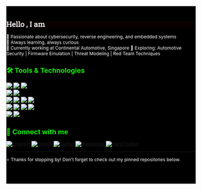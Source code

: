 <div style="background-color:rgba(0, 0, 0, 1); text-align:left; vertical-align: middle; color: white; font-size: 12px; padding:40px 0;">
<img src= assets/intro.gif alt="👋 Hi there! I'm Sristi Sravan)" title="👋 Hi there! I'm Sristi Sravan"/>

🎯 Passionate about cybersecurity, reverse engineering, and embedded systems  
🧠 Always learning, always curious  
🚀 Currently working at Continental Automotive, Singapore
🔭 Exploring: Automotive Security | Firmware Emulation | Threat Modeling | Red Team Techniques

<h2 style="color:rgba(17, 243, 9, 1);"> 🛠️ Tools & Technologies</h2>
  <img src="https://img.shields.io/badge/-Python-3776AB?style=flat-square&logo=python&logoColor=white"/>
 <img src="https://img.shields.io/badge/-C-00599C?style=flat-square&logo=c&logoColor=white"/>
 <img src="https://img.shields.io/badge/-x86Assembly-007AAC?style=flat-square&logo=assemblyscript&logoColor=white"/> <br>
 <img src="https://img.shields.io/badge/-BurpSuite-FF6633?style=flat-square&logo=burpsuite&logoColor=white" />
 <img src="https://img.shields.io/badge/-Metasploit-2596CD?style=flat-square&logo=metasploit&logoColor=white" />
 <br>
<img src="https://img.shields.io/badge/-Git-F05032?style=flat-square&logo=git&logoColor=white" />
<img src="https://img.shields.io/badge/-Ansible-EE0000?style=flat-square&logo=Ansible&logoColor=white" />
<img src="https://img.shields.io/badge/-Docker-2496ED?style=flat-square&logo=docker&logoColor=white" />
<img src="https://img.shields.io/badge/-Vagrant-1868F2?style=flat-square&logo=vagrant&logoColor=white" />
<br>
<img src="https://img.shields.io/badge/-Linux-FCC624?style=flat-square&logo=linux&logoColor=black" />
<img src="https://img.shields.io/badge/-Kali-557C94?style=flat-square&logo=kalilinux&logoColor=black" />
<img src="https://img.shields.io/badge/-Android-3DDC84?style=flat-square&logo=android&logoColor=black" />
<img src="https://img.shields.io/badge/-iOS-000000?style=flat-square&logo=ios&logoColor=black" />

<br>
<img src="https://img.shields.io/badge/-Embedded%20Systems-green?style=flat-square" />
<img src="https://img.shields.io/badge/-Software%20Defined%20Radios-blue?style=flat-square" />


<h2 style="color:rgba(17, 243, 9, 1);">📩 Connect with me</h2>

[![LinkedIn](https://img.shields.io/badge/-LinkedIn-blue?style=flat-square&logo=linkedin&logoColor=white)](https://www.linkedin.com/in/sristisravan)
[![GitHub](https://img.shields.io/badge/-GitHub-181717?style=flat-square&logo=github&logoColor=white)](https://github.com/sristisravan)
[![Twitter](https://img.shields.io/badge/-Twitter-000000?style=flat-square&logo=x&logoColor=white)](https://twitter.com/sristisravan)
[![Hackerone](https://img.shields.io/badge/-hackerone-494649?style=flat-square&logo=hackerone&logoColor=white)](https://twitter.com/sristisravan)
[![HackTheBox](https://img.shields.io/badge/-HackTheBox-9FEF00?style=flat-square&logo=hackthebox&logoColor=white)](https://twitter.com/sristisravan)



---

⭐️ Thanks for stopping by! Don’t forget to check out my pinned repositories below.
</div>
